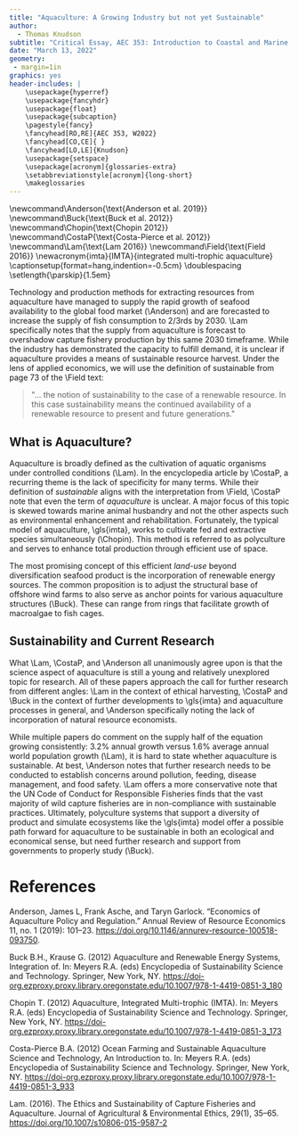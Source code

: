 ```yaml
---
title: "Aquaculture: A Growing Industry but not yet Sustainable"
author:
  - Thomas Knudson
subtitle: "Critical Essay, AEC 353: Introduction to Coastal and Marine Resource Economics and Policy"
date: "March 13, 2022"
geometry:
 - margin=1in
graphics: yes
header-includes: |
    \usepackage{hyperref}
    \usepackage{fancyhdr}
    \usepackage{float}
    \usepackage{subcaption}
    \pagestyle{fancy}
    \fancyhead[RO,RE]{AEC 353, W2022}
    \fancyhead[CO,CE]{ }
    \fancyhead[LO,LE]{Knudson}
    \usepackage{setspace}
    \usepackage[acronym]{glossaries-extra}
    \setabbreviationstyle[acronym]{long-short}
    \makeglossaries
---
```


\newcommand\Anderson{\text{Anderson et al. 2019}}
\newcommand\Buck{\text{Buck et al. 2012}}
\newcommand\Chopin{\text{Chopin 2012}}
\newcommand\CostaP{\text{Costa-Pierce et al. 2012}}
\newcommand\Lam{\text{Lam 2016}}
\newcommand\Field{\text{Field 2016}}
\newacronym{imta}{IMTA}{integrated multi-trophic aquaculture}
\captionsetup{format=hang,indention=-0.5cm}
\doublespacing
\setlength{\parskip}{1.5em}

Technology and production methods for extracting resources from aquaculture have managed to supply the rapid growth of seafood availability to the global food market (\Anderson) and are forecasted to increase the supply of fish consumption to 2/3rds by 2030. \Lam specifically notes that the supply from aquaculture is forecast to overshadow capture fishery production by this same 2030 timeframe. While the industry has demonstrated the capacity to fulfill demand, it is unclear if aquaculture provides a means of sustainable resource harvest. Under the lens of applied economics, we will use the definition of sustainable from page 73 of the \Field text:

> "... the notion of sustainability to the case of a renewable resource. In this case sustainability means the continued availability of a renewable resource to present and future generations."

## What is Aquaculture?

Aquaculture is broadly defined as the cultivation of aquatic organisms under controlled conditions (\Lam). In the encyclopedia article by \CostaP, a recurring theme is the lack of specificity for many terms. While their definition of *sustainable* aligns with the interpretation from \Field, \CostaP note that even the term of *aquaculture* is unclear. A major focus of this topic is skewed towards marine animal husbandry and not the other aspects such as environmental enhancement and rehabilitation. Fortunately, the typical model of aquaculture, \gls{imta}, works to cultivate fed and extractive species simultaneously (\Chopin). This method is referred to as polyculture and serves to enhance total production through efficient use of space.

The most promising concept of this efficient *land-use* beyond diversification seafood product is the incorporation of renewable energy sources. The common proposition is to adjust the structural base of offshore wind farms to also serve as anchor points for various aquaculture structures (\Buck). These can range from rings that facilitate growth of macroalgae to fish cages.

## Sustainability and Current Research

What \Lam, \CostaP, and \Anderson all unanimously agree upon is that the science aspect of aquaculture is still a young and relatively unexplored topic for research. All of these papers approach the call for further research from different angles: \Lam in the context of ethical harvesting, \CostaP and \Buck in the context of further developments to \gls{imta} and aquaculture processes in general, and \Anderson specifically noting the lack of incorporation of natural resource economists.

While multiple papers do comment on the supply half of the equation growing consistently: 3.2% annual growth versus 1.6% average annual world population growth (\Lam), it is hard to state whether aquaculture is sustainable. At best, \Anderson notes that further research needs to be conducted to establish concerns around pollution, feeding, disease management, and food safety. \Lam offers a more conservative note that the UN Code of Conduct for Responsible Fisheries finds that the vast majority of wild capture fisheries are in non-compliance with sustainable practices. Ultimately, polyculture systems that support a diversity of product and simulate ecosystems like the \gls{imta} model offer a possible path forward for aquaculture to be sustainable in both an ecological and economical sense, but need further research and support from governments to properly study (\Buck).

# References

Anderson, James L, Frank Asche, and Taryn Garlock. “Economics of Aquaculture Policy and Regulation.” Annual Review of Resource Economics 11, no. 1 (2019): 101–23. https://doi.org/10.1146/annurev-resource-100518-093750.

Buck B.H., Krause G. (2012) Aquaculture and Renewable Energy Systems, Integration of. In: Meyers R.A. (eds) Encyclopedia of Sustainability Science and Technology. Springer, New York, NY. https://doi-org.ezproxy.proxy.library.oregonstate.edu/10.1007/978-1-4419-0851-3_180

Chopin T. (2012) Aquaculture, Integrated Multi-trophic (IMTA). In: Meyers R.A. (eds) Encyclopedia of Sustainability Science and Technology. Springer, New York, NY. https://doi-org.ezproxy.proxy.library.oregonstate.edu/10.1007/978-1-4419-0851-3_173

Costa-Pierce B.A. (2012) Ocean Farming and Sustainable Aquaculture Science and Technology, An Introduction to. In: Meyers R.A. (eds) Encyclopedia of Sustainability Science and Technology. Springer, New York, NY. https://doi-org.ezproxy.proxy.library.oregonstate.edu/10.1007/978-1-4419-0851-3_933

Lam. (2016). The Ethics and Sustainability of Capture Fisheries and Aquaculture. Journal of Agricultural & Environmental Ethics, 29(1), 35–65. https://doi.org/10.1007/s10806-015-9587-2
